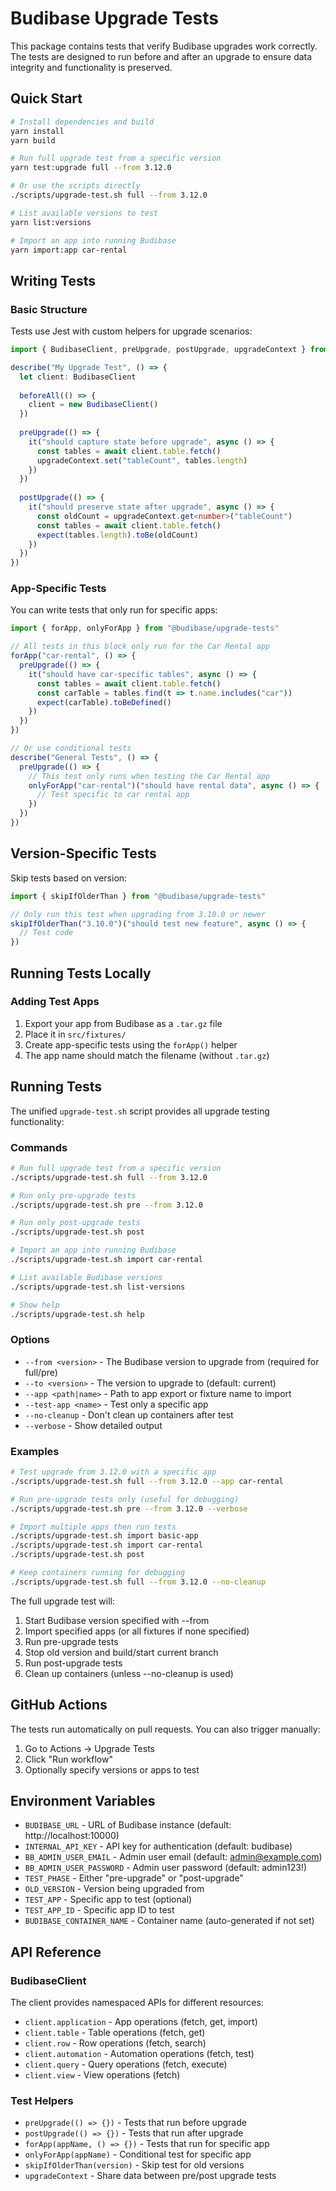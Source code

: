 # Budibase Upgrade Tests

This package contains tests that verify Budibase upgrades work correctly. The tests are designed to run before and after an upgrade to ensure data integrity and functionality is preserved.

## Quick Start

```bash
# Install dependencies and build
yarn install
yarn build

# Run full upgrade test from a specific version
yarn test:upgrade full --from 3.12.0

# Or use the scripts directly
./scripts/upgrade-test.sh full --from 3.12.0

# List available versions to test
yarn list:versions

# Import an app into running Budibase
yarn import:app car-rental
```

## Writing Tests

### Basic Structure

Tests use Jest with custom helpers for upgrade scenarios:

```typescript
import { BudibaseClient, preUpgrade, postUpgrade, upgradeContext } from "@budibase/upgrade-tests"

describe("My Upgrade Test", () => {
  let client: BudibaseClient
  
  beforeAll(() => {
    client = new BudibaseClient()
  })
  
  preUpgrade(() => {
    it("should capture state before upgrade", async () => {
      const tables = await client.table.fetch()
      upgradeContext.set("tableCount", tables.length)
    })
  })
  
  postUpgrade(() => {
    it("should preserve state after upgrade", async () => {
      const oldCount = upgradeContext.get<number>("tableCount")
      const tables = await client.table.fetch()
      expect(tables.length).toBe(oldCount)
    })
  })
})
```

### App-Specific Tests

You can write tests that only run for specific apps:

```typescript
import { forApp, onlyForApp } from "@budibase/upgrade-tests"

// All tests in this block only run for the Car Rental app
forApp("car-rental", () => {
  preUpgrade(() => {
    it("should have car-specific tables", async () => {
      const tables = await client.table.fetch()
      const carTable = tables.find(t => t.name.includes("car"))
      expect(carTable).toBeDefined()
    })
  })
})

// Or use conditional tests
describe("General Tests", () => {
  preUpgrade(() => {
    // This test only runs when testing the Car Rental app
    onlyForApp("car-rental")("should have rental data", async () => {
      // Test specific to car rental app
    })
  })
})
```

## Version-Specific Tests

Skip tests based on version:

```typescript
import { skipIfOlderThan } from "@budibase/upgrade-tests"

// Only run this test when upgrading from 3.10.0 or newer
skipIfOlderThan("3.10.0")("should test new feature", async () => {
  // Test code
})
```

## Running Tests Locally

### Adding Test Apps

1. Export your app from Budibase as a `.tar.gz` file
2. Place it in `src/fixtures/`
3. Create app-specific tests using the `forApp()` helper
4. The app name should match the filename (without `.tar.gz`)

## Running Tests

The unified `upgrade-test.sh` script provides all upgrade testing functionality:

### Commands

```bash
# Run full upgrade test from a specific version
./scripts/upgrade-test.sh full --from 3.12.0

# Run only pre-upgrade tests
./scripts/upgrade-test.sh pre --from 3.12.0

# Run only post-upgrade tests  
./scripts/upgrade-test.sh post

# Import an app into running Budibase
./scripts/upgrade-test.sh import car-rental

# List available Budibase versions
./scripts/upgrade-test.sh list-versions

# Show help
./scripts/upgrade-test.sh help
```

### Options

- `--from <version>` - The Budibase version to upgrade from (required for full/pre)
- `--to <version>` - The version to upgrade to (default: current)
- `--app <path|name>` - Path to app export or fixture name to import
- `--test-app <name>` - Test only a specific app
- `--no-cleanup` - Don't clean up containers after test
- `--verbose` - Show detailed output

### Examples

```bash
# Test upgrade from 3.12.0 with a specific app
./scripts/upgrade-test.sh full --from 3.12.0 --app car-rental

# Run pre-upgrade tests only (useful for debugging)
./scripts/upgrade-test.sh pre --from 3.12.0 --verbose

# Import multiple apps then run tests
./scripts/upgrade-test.sh import basic-app
./scripts/upgrade-test.sh import car-rental
./scripts/upgrade-test.sh post

# Keep containers running for debugging
./scripts/upgrade-test.sh full --from 3.12.0 --no-cleanup
```

The full upgrade test will:
1. Start Budibase version specified with --from
2. Import specified apps (or all fixtures if none specified)
3. Run pre-upgrade tests
4. Stop old version and build/start current branch
5. Run post-upgrade tests
6. Clean up containers (unless --no-cleanup is used)

## GitHub Actions

The tests run automatically on pull requests. You can also trigger manually:

1. Go to Actions → Upgrade Tests
2. Click "Run workflow"
3. Optionally specify versions or apps to test

## Environment Variables

- `BUDIBASE_URL` - URL of Budibase instance (default: http://localhost:10000)
- `INTERNAL_API_KEY` - API key for authentication (default: budibase)
- `BB_ADMIN_USER_EMAIL` - Admin user email (default: admin@example.com)
- `BB_ADMIN_USER_PASSWORD` - Admin user password (default: admin123!)
- `TEST_PHASE` - Either "pre-upgrade" or "post-upgrade"
- `OLD_VERSION` - Version being upgraded from
- `TEST_APP` - Specific app to test (optional)
- `TEST_APP_ID` - Specific app ID to test
- `BUDIBASE_CONTAINER_NAME` - Container name (auto-generated if not set)

## API Reference

### BudibaseClient

The client provides namespaced APIs for different resources:

- `client.application` - App operations (fetch, get, import)
- `client.table` - Table operations (fetch, get)
- `client.row` - Row operations (fetch, search)
- `client.automation` - Automation operations (fetch, test)
- `client.query` - Query operations (fetch, execute)
- `client.view` - View operations (fetch)

### Test Helpers

- `preUpgrade(() => {})` - Tests that run before upgrade
- `postUpgrade(() => {})` - Tests that run after upgrade
- `forApp(appName, () => {})` - Tests that run for specific app
- `onlyForApp(appName)` - Conditional test for specific app
- `skipIfOlderThan(version)` - Skip test for old versions
- `upgradeContext` - Share data between pre/post upgrade tests